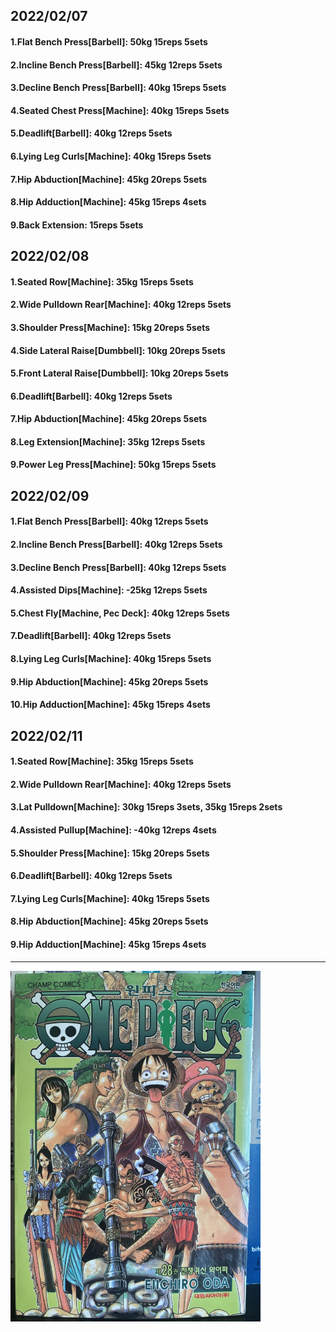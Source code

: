 ## 2022/02/07
#### 1.Flat Bench Press\[Barbell\]: 50kg 15reps 5sets 
#### 2.Incline Bench Press\[Barbell\]: 45kg 12reps 5sets 
#### 3.Decline Bench Press\[Barbell\]: 40kg 15reps 5sets
#### 4.Seated Chest Press\[Machine\]: 40kg 15reps 5sets
#### 5.Deadlift\[Barbell\]: 40kg 12reps 5sets
#### 6.Lying Leg Curls\[Machine\]: 40kg 15reps 5sets
#### 7.Hip Abduction\[Machine\]: 45kg 20reps 5sets
#### 8.Hip Adduction\[Machine\]: 45kg 15reps 4sets
#### 9.Back Extension: 15reps 5sets

## 2022/02/08
#### 1.Seated Row\[Machine]: 35kg 15reps 5sets
#### 2.Wide Pulldown Rear\[Machine\]: 40kg 12reps 5sets
#### 3.Shoulder Press\[Machine\]: 15kg 20reps 5sets
#### 4.Side Lateral Raise\[Dumbbell\]: 10kg 20reps 5sets
#### 5.Front Lateral Raise\[Dumbbell\]: 10kg 20reps 5sets
#### 6.Deadlift\[Barbell\]: 40kg 12reps 5sets
#### 7.Hip Abduction\[Machine\]: 45kg 20reps 5sets
#### 8.Leg Extension\[Machine]: 35kg 12reps 5sets
#### 9.Power Leg Press\[Machine\]: 50kg 15reps 5sets

## 2022/02/09
#### 1.Flat Bench Press\[Barbell\]: 40kg 12reps 5sets 
#### 2.Incline Bench Press\[Barbell\]: 40kg 12reps 5sets 
#### 3.Decline Bench Press\[Barbell\]: 40kg 12reps 5sets
#### 4.Assisted Dips\[Machine\]: -25kg 12reps 5sets
#### 5.Chest Fly\[Machine, Pec Deck\]: 40kg 12reps 5sets
#### 7.Deadlift\[Barbell\]: 40kg 12reps 5sets
#### 8.Lying Leg Curls\[Machine\]: 40kg 15reps 5sets
#### 9.Hip Abduction\[Machine\]: 45kg 20reps 5sets
#### 10.Hip Adduction\[Machine\]: 45kg 15reps 4sets

## 2022/02/11
#### 1.Seated Row\[Machine]: 35kg 15reps 5sets
#### 2.Wide Pulldown Rear\[Machine\]: 40kg 12reps 5sets
#### 3.Lat Pulldown\[Machine\]: 30kg 15reps 3sets, 35kg 15reps 2sets
#### 4.Assisted Pullup\[Machine\]: -40kg 12reps 4sets
#### 5.Shoulder Press\[Machine\]: 15kg 20reps 5sets
#### 6.Deadlift\[Barbell\]: 40kg 12reps 5sets
#### 7.Lying Leg Curls\[Machine\]: 40kg 15reps 5sets
#### 8.Hip Abduction\[Machine\]: 45kg 20reps 5sets
#### 9.Hip Adduction\[Machine\]: 45kg 15reps 4sets

---

<img src='./_resources/__028.png' width='400px' />
